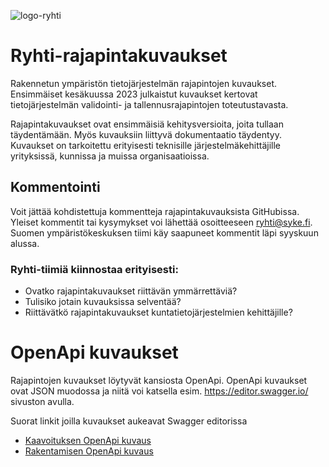 ![logo-ryhti](https://github.com/sykefi/Ryhti-rajapintakuvaukset/assets/98800724/4be27c4c-0cfc-45d1-bfc2-0c637a5eeb94)
# Ryhti-rajapintakuvaukset
Rakennetun ympäristön tietojärjestelmän rajapintojen kuvaukset. Ensimmäiset kesäkuussa 2023 julkaistut kuvaukset kertovat tietojärjestelmän validointi- ja tallennusrajapintojen toteutustavasta.

Rajapintakuvaukset ovat ensimmäisiä kehitysversioita, joita tullaan täydentämään. Myös kuvauksiin liittyvä dokumentaatio täydentyy. Kuvaukset on tarkoitettu erityisesti teknisille järjestelmäkehittäjille yrityksissä, kunnissa ja muissa organisaatioissa.

## Kommentointi
Voit jättää kohdistettuja kommentteja rajapintakuvauksista GitHubissa. Yleiset kommentit tai kysymykset voi lähettää osoitteeseen ryhti@syke.fi. Suomen ympäristökeskuksen tiimi käy saapuneet kommentit läpi syyskuun alussa.
 
### Ryhti-tiimiä kiinnostaa erityisesti:
* Ovatko rajapintakuvaukset riittävän ymmärrettäviä?
* Tulisiko jotain kuvauksissa selventää?
* Riittävätkö rajapintakuvaukset kuntatietojärjestelmien kehittäjille?

# OpenApi kuvaukset
Rajapintojen kuvaukset löytyvät kansiosta OpenApi. OpenApi kuvaukset ovat JSON muodossa ja niitä voi katsella esim. https://editor.swagger.io/ sivuston avulla.

Suorat linkit joilla kuvaukset aukeavat Swagger editorissa
* [Kaavoituksen OpenApi kuvaus](https://editor.swagger.io/?url=https://github.com/sykefi/Ryhti-rajapintakuvaukset/blob/main/OpenApi/Kaavoitus/Palveluv%C3%A4yl%C3%A4/Kaavoitus_OpenApi_v0.1.json)
* [Rakentamisen OpenApi kuvaus](https://editor.swagger.io/?url=https://github.com/sykefi/Ryhti-rajapintakuvaukset/blob/main/OpenApi/Rakentaminen/Palveluv%C3%A4yl%C3%A4/Rakentamisen_OpenApi_v0.1.json)
